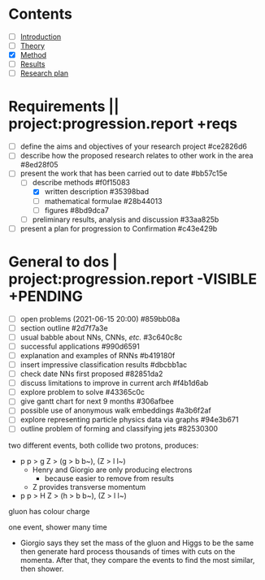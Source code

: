 # Contents
- [ ] [Introduction](intro.md)
- [ ] [Theory](theory.md)
- [X] [Method](method.md)
- [ ] [Results](results.md)
- [ ] [Research plan](research_plan.md)

# Requirements || project:progression.report +reqs
* [ ] define the aims and objectives of your research project  #ce2826d6
* [ ] describe how the proposed research relates to other work in the area  #8ed28f05
* [ ] present the work that has been carried out to date  #bb57c15e
    * [ ] describe methods  #f0f15083
        * [X] written description  #35398bad
        * [ ] mathematical formulae  #28b44013
        * [ ] figures  #8bd9dca7
    * [ ] preliminary results, analysis and discussion  #33aa825b
* [ ] present a plan for progression to Confirmation  #c43e429b

# General to dos | project:progression.report -VISIBLE +PENDING
* [ ] open problems (2021-06-15 20:00)  #859bb08a
* [ ] section outline  #2d7f7a3e
* [ ] usual babble about NNs, CNNs, _etc._  #3c640c8c
* [ ] successful applications  #990d6591
* [ ] explanation and examples of RNNs  #b419180f
* [ ] insert impressive classification results  #dbcbb1ac
* [ ] check date NNs first proposed  #82851da2
* [ ] discuss limitations to improve in current arch  #f4b1d6ab
* [ ] explore problem to solve  #43365c0c
* [ ] give gantt chart for next 9 months  #306afbee
* [ ] possible use of anonymous walk embeddings  #a3b6f2af
* [ ] explore representing particle physics data via graphs  #94e3b671
* [ ] outline problem of forming and classifying jets  #82530300

two different events, both collide two protons, produces:
- p p > g Z > (g > b b~), (Z > l l~)
    - Henry and Giorgio are only producing electrons
        - because easier to remove from results
    - Z provides transverse momentum
- p p > H Z > (h > b b~), (Z > l l~)

gluon has colour charge 

one event, shower many time
- Giorgio says they set the mass of the gluon and Higgs to be the same
  then generate hard process thousands of times with cuts on the momenta.
  After that, they compare the events to find the most similar, then shower.
